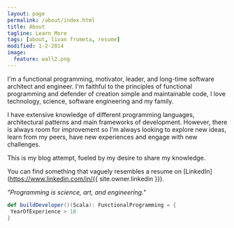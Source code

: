 ```yaml
---
layout: page
permalink: /about/index.html
title: About
tagline: Learn More
tags: [about, livan frometa, resume]
modified: 1-2-2014
image:
  feature: wall2.png
---
```



I'm a functional programming, motivator, leader, and long-time software architect and engineer. I'm faithful to the principles of functional programming and defender of creation simple and maintainable code, I love technology, science, software engineering and my family.

I have extensive knowledge of different programming languages, architectural patterns and main frameworks of development. However, there is always room for improvement so I'm always looking to explore new ideas, learn from my peers, have new experiences and engage with new challenges.

This is my blog attempt, fueled by my desire to share my knowledge.

You can find something that vaguely resembles a resume on [LinkedIn](https://www.linkedin.com/in/{{ site.owner.linkedin }}).

_"Programming is science, art, and engineering."_

```scala
def buildDeveloper()(Scala): FunctionalProgramming = {
 YearOfExperience > 10
}
```
